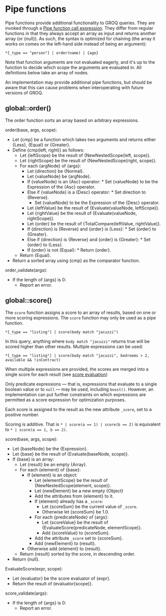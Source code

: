 # Pipe functions

Pipe functions provide additional functionality to GROQ queries. They are invoked through a [Pipe function call expression](#sec-Pipe-function-call-expression). They differ from regular functions in that they always accept an array as input and returns another array (or {null}). As such, the syntax is optimized for chaining (the array it works on comes on the left-hand side instead of being an argument):

```example
*[_type == "person"] | order(name) | {age}
```

Note that function arguments are not evaluated eagerly, and it's up to the function to decide which scope the arguments are evaluated in. All definitions below take an array of nodes.

An implementation may provide additional pipe functions, but should be aware that this can cause problems when interoperating with future versions of GROQ.

## global::order()

The order function sorts an array based on arbitrary expressions.

order(base, args, scope):

- Let {cmp} be a function which takes two arguments and returns either {Less}, {Equal} or {Greater}.
- Define {cmp(left, right)} as follows:
  - Let {leftScope} be the result of {NewNestedScope(left, scope)}.
  - Let {rightScope} be the result of {NewNestedScope(right, scope)}.
  - For each {argNode} of {args}:
    - Let {direction} be {Normal}.
    - Let {valueNode} be {argNode}.
    - If {valueNode} is an {Asc} operator: \* Set {valueNode} to be the Expression of the {Asc} operator.
    - Else if {valueNode} is a {Desc} operator: \* Set direction to {Reverse}.
      - Set {valueNode} to be the Expression of the {Desc} operator.
    - Let {leftValue} be the result of {Evaluate(valueNode, leftScope)}.
    - Let {rightValue} be the result of {Evaluate(valueNode, rightScope)}.
    - Let {order} be the result of {TotalCompare(leftValue, rightValue)}.
    - If {direction} is {Reverse} and {order} is {Less}: \* Set {order} to {Greater}.
    - Else if {direction} is {Reverse} and {order} is {Greater}: \* Set {order} to {Less}.
    - If {order} is not {Equal}: \* Return {order}.
  - Return {Equal}.
- Return a sorted array using {cmp} as the comparator function.

order_validate(args):

- If the length of {args} is 0:
  - Report an error.

## global::score()

The `score` function assigns a score to an array of results, based on one or more scoring expressions. The `score` function may only be used as a pipe function.

```example
*[_type == "listing"] | score(body match "jacuzzi")
```

In this query, anything where `body match "jacuzzi"` returns true will be scored higher than other results. Multiple expressions can be used:

```example
*[_type == "listing"] | score(body match "jacuzzi", bedrooms > 2, available && !inContract)
```

When multiple expressions are provided, the scores are merged into a single score for each result (see [score evaluation](#sec-Score-evaluation))

Only predicate expressions — that is, expressions that evaluate to a single boolean value or to `null` — may be used, including `boost()`. However, an implementation can put further constraints on which expressions are permitted as a score expression for optimization purposes.

Each score is assigned to the result as the new attribute `_score`, set to a positive number.

Scoring is additive. That is `* | score(a == 1) | score(b == 2)` is equivalent to `* | score(a == 1, b == 2)`.

score(base, args, scope):

- Let {baseNode} be the {Expression}.
- Let {base} be the result of {Evaluate(baseNode, scope)}.
- If {base} is an array:
  - Let {result} be an empty {Array}.
  - For each {element} of {base}:
    - If {element} is an object:
      - Let {elementScope} be the result of {NewNestedScope(element, scope)}.
      - Let {newElement} be a new empty {Object}
      - Add the attributes from {element} to it.
      - If {element} already has a `_score`:
        - Let {scoreSum} be the current value of `_score`.
        - Otherwise let {scoreSum} be 1.0.
      - For each {predicateNode} of {args}:
        - Let {scoreValue} be the result of {EvaluateScore(predicateNode, elementScope)}.
        - Add {scoreValue} to {scoreSum}.
      - Add the attribute `_score` set to {scoreSum}.
      - Add {newElement} to {result}.
    - Otherwise add {element} to {result}.
  - Return {result} sorted by the score, in descending order.
- Return {null}.

EvaluateScore(expr, scope):

- Let {evaluator} be the score evaluator of {expr}.
- Return the result of {evaluator(scope)}.

score_validate(args):

- If the length of {args} is 0:
  - Report an error.
